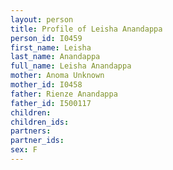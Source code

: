 ```yaml
---
layout: person
title: Profile of Leisha Anandappa
person_id: I0459
first_name: Leisha
last_name: Anandappa
full_name: Leisha Anandappa
mother: Anoma Unknown
mother_id: I0458
father: Rienze Anandappa
father_id: I500117
children:
children_ids:
partners:
partner_ids:
sex: F
---
```


